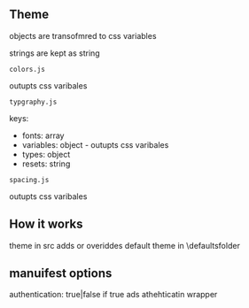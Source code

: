 ## Theme

objects are transofmred to css variables

strings are kept as string

`colors.js`

outupts css varibales

`typgraphy.js`

keys:

- fonts: array
- variables: object - outupts css varibales
- types: object
- resets: string

`spacing.js`

outupts css varibales

## How it works

theme in src adds or overiddes default theme in \defaultsfolder

## manuifest options

authentication: true|false if true ads athehticatin wrapper
